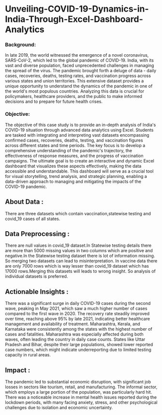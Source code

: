# Unveiling-COVID-19-Dynamics-in-India-Through-Excel-Dashboard-Analytics

### **Background:**

In late 2019, the world witnessed the emergence of a novel coronavirus, SARS-CoV-2, which led to the global pandemic of COVID-19. India, with its vast and diverse population, faced unprecedented challenges in managing the spread of the virus. The pandemic brought forth a deluge of data - daily cases, recoveries, deaths, testing rates, and vaccination progress across various states and union territories. This extensive dataset provides a unique opportunity to understand the dynamics of the pandemic in one of the world's most populous countries. Analyzing this data is crucial for policymakers, healthcare providers, and the public to make informed decisions and to prepare for future health crises.

### **Objective:**

The objective of this case study is to provide an in-depth analysis of India's COVID-19 situation through advanced data analytics using Excel. Students are tasked with integrating and interpreting vast datasets encompassing confirmed cases, recoveries, deaths, testing, and vaccination figures across different states and time periods. The key focus is to develop a comprehensive understanding of the pandemic's trajectory, the effectiveness of response measures, and the progress of vaccination campaigns. The ultimate goal is to create an interactive and dynamic Excel dashboard that visualizes these aspects effectively, making the data accessible and understandable. This dashboard will serve as a crucial tool for visual storytelling, trend analysis, and strategic planning, enabling a data-driven approach to managing and mitigating the impacts of the COVID-19 pandemic.

## About Data : 
There are three datasets which contain vaccination,statewise testing and covid_19 cases of all states.

## Data Preprocessing :
There are null values in covid_19 dataset.In Statewise testing details there are more than 5000 missing values in two columns which are positive and negative.In the Statewise testing dataset there is lot of information missing. So merging two datasets can lead to misinterpretation. In vaccine data there are only 7000 rows which is way lesser than covid_19 dataset which has 17000 rows.Merging this datasets will leads to wrong insight. So analysis of individual datasets is preferred.

## Actionable Insights :
There was a significant surge in daily COVID-19 cases during the second wave, peaking in May 2021, which saw a much higher number of cases compared to the first wave in 2020.
The recovery rate steadily improved over time, reaching above 95% by late 2021, indicating better healthcare management and availability of treatment.
Maharashtra, Kerala, and Karnataka were consistently among the states with the highest number of cases and fatalities. Maharashtra was especially affected during both waves, often leading the country in daily case counts.
States like Uttar Pradesh and Bihar, despite their large populations, showed lower reported case numbers, which might indicate underreporting due to limited testing capacity in rural areas.

## Impact :
The pandemic led to substantial economic disruption, with significant job losses in sectors like tourism, retail, and manufacturing. The informal sector, which employs a large portion of the population, was particularly hard hit.
There was a noticeable increase in mental health issues reported during the lockdown periods, with many facing anxiety, stress, and other psychological challenges due to isolation and economic uncertainty.
